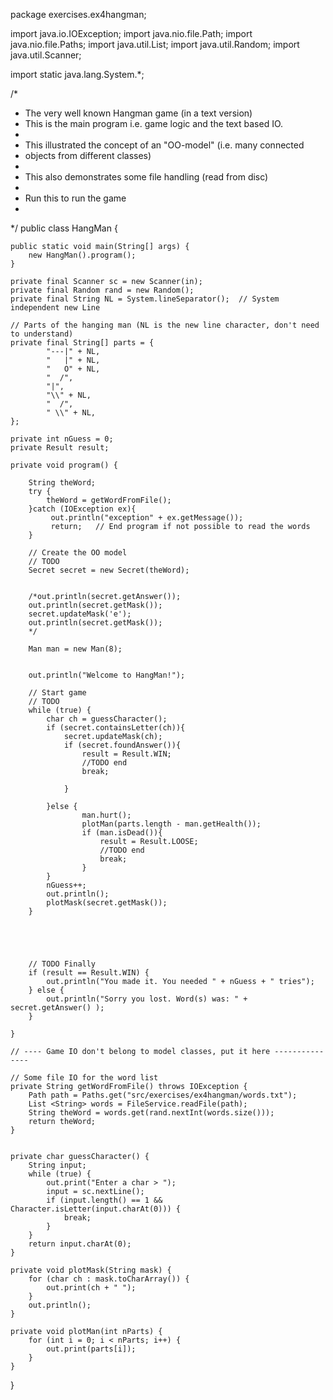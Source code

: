 package exercises.ex4hangman;

import java.io.IOException;
import java.nio.file.Path;
import java.nio.file.Paths;
import java.util.List;
import java.util.Random;
import java.util.Scanner;

import static java.lang.System.*;

/*
 *  The very well known Hangman game (in a text version)
 *  This is the main program i.e. game logic and the text based IO.
 *
 *  This illustrated the concept of an "OO-model" (i.e. many connected
 *  objects from different classes)
 *
 *  This also demonstrates some file handling (read from disc)
 *
 *  Run this to run the game
 *
 */
public class HangMan {

    public static void main(String[] args) {
        new HangMan().program();
    }

    private final Scanner sc = new Scanner(in);
    private final Random rand = new Random();
    private final String NL = System.lineSeparator();  // System independent new Line

    // Parts of the hanging man (NL is the new line character, don't need to understand)
    private final String[] parts = {
            "---|" + NL,
            "   |" + NL,
            "   O" + NL,
            "  /",
            "|",
            "\\" + NL,
            "  /",
            " \\" + NL,
    };

    private int nGuess = 0;
    private Result result;

    private void program() {

        String theWord;
        try {
            theWord = getWordFromFile();
        }catch (IOException ex){
             out.println("exception" + ex.getMessage());
             return;   // End program if not possible to read the words
        }

        // Create the OO model
        // TODO
        Secret secret = new Secret(theWord);


        /*out.println(secret.getAnswer());
        out.println(secret.getMask());
        secret.updateMask('e');
        out.println(secret.getMask());
        */

        Man man = new Man(8);


        out.println("Welcome to HangMan!");

        // Start game
        // TODO
        while (true) {
            char ch = guessCharacter();
            if (secret.containsLetter(ch)){
                secret.updateMask(ch);
                if (secret.foundAnswer()){
                    result = Result.WIN;
                    //TODO end
                    break;

                }

            }else {
                    man.hurt();
                    plotMan(parts.length - man.getHealth());
                    if (man.isDead()){
                        result = Result.LOOSE;
                        //TODO end
                        break;
                    }
            }
            nGuess++;
            out.println();
            plotMask(secret.getMask());
        }





        // TODO Finally
        if (result == Result.WIN) {
            out.println("You made it. You needed " + nGuess + " tries");
        } else {
            out.println("Sorry you lost. Word(s) was: " + secret.getAnswer() );
        }

    }

    // ---- Game IO don't belong to model classes, put it here ---------------

    // Some file IO for the word list
    private String getWordFromFile() throws IOException {
        Path path = Paths.get("src/exercises/ex4hangman/words.txt");
        List <String> words = FileService.readFile(path);
        String theWord = words.get(rand.nextInt(words.size()));
        return theWord;
    }


    private char guessCharacter() {
        String input;
        while (true) {
            out.print("Enter a char > ");
            input = sc.nextLine();
            if (input.length() == 1 && Character.isLetter(input.charAt(0))) {
                break;
            }
        }
        return input.charAt(0);
    }

    private void plotMask(String mask) {
        for (char ch : mask.toCharArray()) {
            out.print(ch + " ");
        }
        out.println();
    }

    private void plotMan(int nParts) {
        for (int i = 0; i < nParts; i++) {
            out.print(parts[i]);
        }
    }
}
